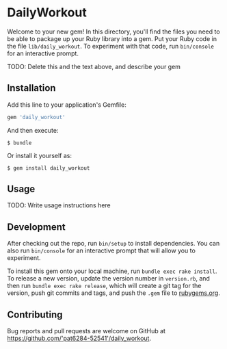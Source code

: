 # DailyWorkout

Welcome to your new gem! In this directory, you'll find the files you need to be able to package up your Ruby library into a gem. Put your Ruby code in the file `lib/daily_workout`. To experiment with that code, run `bin/console` for an interactive prompt.

TODO: Delete this and the text above, and describe your gem

## Installation

Add this line to your application's Gemfile:

```ruby
gem 'daily_workout'
```

And then execute:

    $ bundle

Or install it yourself as:

    $ gem install daily_workout

## Usage

TODO: Write usage instructions here

## Development

After checking out the repo, run `bin/setup` to install dependencies. You can also run `bin/console` for an interactive prompt that will allow you to experiment.

To install this gem onto your local machine, run `bundle exec rake install`. To release a new version, update the version number in `version.rb`, and then run `bundle exec rake release`, which will create a git tag for the version, push git commits and tags, and push the `.gem` file to [rubygems.org](https://rubygems.org).

## Contributing

Bug reports and pull requests are welcome on GitHub at https://github.com/'pat6284-52541'/daily_workout.

